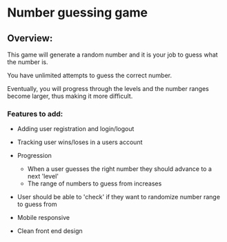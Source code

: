 
# Number guessing game

## Overview:

This game will generate a random number and it is your job to guess what the number is.

You have unlimited attempts to guess the correct number.

Eventually, you will progress through the levels and the number ranges become larger, thus making it more difficult.



### Features to add:
- Adding user registration and login/logout

- Tracking user wins/loses in a users account

- Progression
    - When a user guesses the right number they should advance to a next 'level'
    - The range of numbers to guess from increases

- User should be able to 'check' if they want to randomize number range to guess from

- Mobile responsive

- Clean front end design

